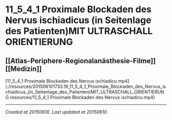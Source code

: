 # 11_5_4_1 Proximale Blockaden des Nervus ischiadicus (in Seitenlage des Patienten)MIT ULTRASCHALL ORIENTIERUNG
 [[Atlas-Periphere-Regionalanästhesie-Filme]] [[Medizin]] 
---



[11\_5\_4\_1 Proximale Blockaden des Nervus ischiadicu.mp4](./resources/201506101733.19_11_5_4_1_Proximale_Blockaden_des_Nervus_ischiadicus_(in_Seitenlage_des_Patienten)MIT_ULTRASCHALL_ORIENTIERUNG.resources/11_5_4_1 Proximale Blockaden des Nervus ischiadicu.mp4)

---

_Created at 20150610._
_Last updated at 20150610._



